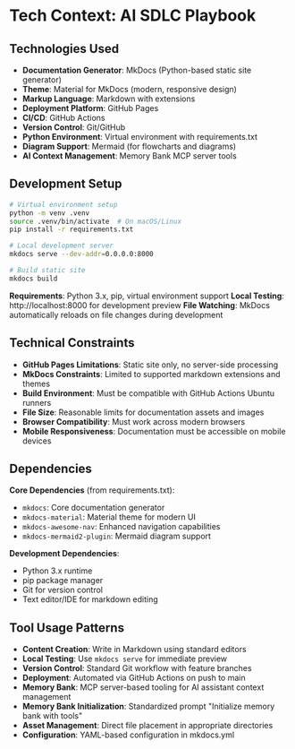 # Tech Context: AI SDLC Playbook

## Technologies Used
- **Documentation Generator**: MkDocs (Python-based static site generator)
- **Theme**: Material for MkDocs (modern, responsive design)
- **Markup Language**: Markdown with extensions
- **Deployment Platform**: GitHub Pages
- **CI/CD**: GitHub Actions
- **Version Control**: Git/GitHub
- **Python Environment**: Virtual environment with requirements.txt
- **Diagram Support**: Mermaid (for flowcharts and diagrams)
- **AI Context Management**: Memory Bank MCP server tools

## Development Setup
```bash
# Virtual environment setup
python -m venv .venv
source .venv/bin/activate  # On macOS/Linux
pip install -r requirements.txt

# Local development server
mkdocs serve --dev-addr=0.0.0.0:8000

# Build static site
mkdocs build
```

**Requirements**: Python 3.x, pip, virtual environment support
**Local Testing**: http://localhost:8000 for development preview
**File Watching**: MkDocs automatically reloads on file changes during development

## Technical Constraints
- **GitHub Pages Limitations**: Static site only, no server-side processing
- **MkDocs Constraints**: Limited to supported markdown extensions and themes
- **Build Environment**: Must be compatible with GitHub Actions Ubuntu runners
- **File Size**: Reasonable limits for documentation assets and images
- **Browser Compatibility**: Must work across modern browsers
- **Mobile Responsiveness**: Documentation must be accessible on mobile devices

## Dependencies
**Core Dependencies** (from requirements.txt):
- `mkdocs`: Core documentation generator
- `mkdocs-material`: Material theme for modern UI
- `mkdocs-awesome-nav`: Enhanced navigation capabilities
- `mkdocs-mermaid2-plugin`: Mermaid diagram support

**Development Dependencies**:
- Python 3.x runtime
- pip package manager
- Git for version control
- Text editor/IDE for markdown editing

## Tool Usage Patterns
- **Content Creation**: Write in Markdown using standard editors
- **Local Testing**: Use `mkdocs serve` for immediate preview
- **Version Control**: Standard Git workflow with feature branches
- **Deployment**: Automated via GitHub Actions on push to main
- **Memory Bank**: MCP server-based tooling for AI assistant context management
- **Memory Bank Initialization**: Standardized prompt "Initialize memory bank with tools"
- **Asset Management**: Direct file placement in appropriate directories
- **Configuration**: YAML-based configuration in mkdocs.yml 